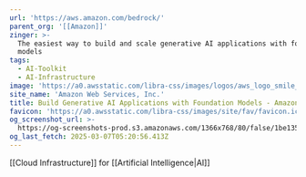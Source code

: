 ```yaml
---
url: 'https://aws.amazon.com/bedrock/'
parent_org: '[[Amazon]]'
zinger: >-
  The easiest way to build and scale generative AI applications with foundation
  models
tags:
  - AI-Toolkit
  - AI-Infrastructure
image: 'https://a0.awsstatic.com/libra-css/images/logos/aws_logo_smile_1200x630.png'
site_name: 'Amazon Web Services, Inc.'
title: Build Generative AI Applications with Foundation Models - Amazon Bedrock - AWS
favicon: 'https://a0.awsstatic.com/libra-css/images/site/fav/favicon.ico'
og_screenshot_url: >-
  https://og-screenshots-prod.s3.amazonaws.com/1366x768/80/false/1be135e96b98cec1a8f05fc1a93211f36238018444b9fe99ceb19c24f4d10ae1.jpeg
og_last_fetch: 2025-03-07T05:20:56.413Z
---
```

[[Cloud Infrastructure]] for [[Artificial Intelligence|AI]]
